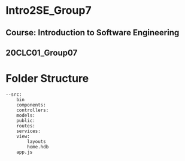 ﻿# Intro2SE_Group7
 ## Course: Introduction to Software Engineering
 ## 20CLC01_Group07


# Folder Structure
    --src:
        bin
        components:
        controllers:
        models:
        public:
        routes:
        services:
        view:
            layouts
            home.hdb
        app.js